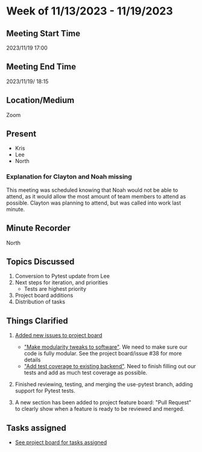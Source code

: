 # Week of 11/13/2023 - 11/19/2023

## Meeting Start Time

2023/11/19 17:00

## Meeting End Time

2023/11/19/ 18:15

## Location/Medium

Zoom

## Present

- Kris
- Lee
- North

### Explanation for Clayton and Noah missing
This meeting was scheduled knowing that Noah would not be able to attend, as it would allow the most amount of team members to attend as possible. Clayton was planning to attend, but was called into work last minute.

## Minute Recorder

North

## Topics Discussed

1. Conversion to Pytest update from Lee
2. Next steps for iteration, and priorities
    - Tests are highest priority
3. Project board additions
4. Distribution of tasks

## Things Clarified

1. [Added new issues to project board](https://github.com/users/lee-blake/projects/1)
    - ["Make modularity tweaks to software"](https://github.com/lee-blake/CME-Commitment-to-Change/issues/38). We need to make sure our code is fully modular. See the project board/issue #38 for more details
    - ["Add test coverage to existing backend"](https://github.com/lee-blake/CME-Commitment-to-Change/issues/39). Need to finish filling out our tests and add as much test coverage as possible.

2. Finished reviewing, testing, and merging the use-pytest branch, adding support for Pytest tests.

3. A new section has been added to project feature board: "Pull Request" to clearly show when a feature is ready to be reviewed and merged.

## Tasks assigned

- [See project board for tasks assigned](https://github.com/users/lee-blake/projects/1)